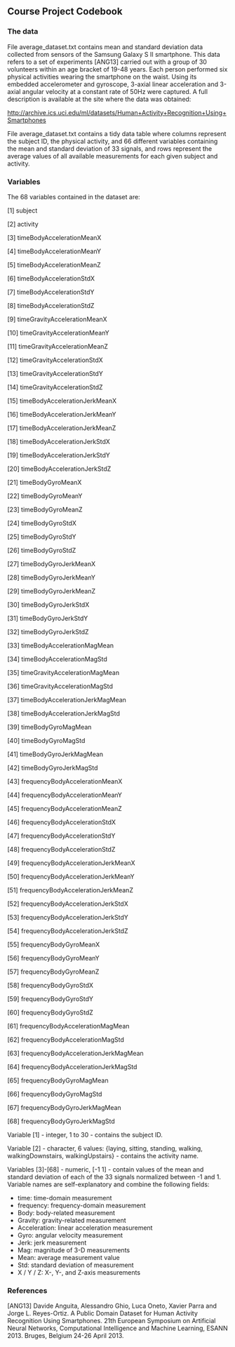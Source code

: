## Course Project Codebook

### The data

File average_dataset.txt contains mean and standard deviation data collected from sensors of the Samsung Galaxy S II smartphone. This data refers to a set of experiments [ANG13] carried out with a group of 30 volunteers within an age bracket of 19-48 years. Each person performed six physical activities wearing the smartphone on the waist. Using its embedded accelerometer and gyroscope, 3-axial linear acceleration and 3-axial angular velocity at a constant rate of 50Hz were captured. A full description is available at the site where the data was obtained: 

http://archive.ics.uci.edu/ml/datasets/Human+Activity+Recognition+Using+Smartphones

File average_dataset.txt contains a tidy data table where columns represent the subject ID, the physical activity, and 66 different variables containing the mean and standard deviation of 33 signals, and rows represent the average values of all available measurements for each given subject and activity.


### Variables

The 68 variables contained in the dataset are:

[1]	subject

[2]	activity

[3]	timeBodyAccelerationMeanX

[4]	timeBodyAccelerationMeanY

[5]	timeBodyAccelerationMeanZ

[6]	timeBodyAccelerationStdX

[7]	timeBodyAccelerationStdY

[8]	timeBodyAccelerationStdZ

[9]	timeGravityAccelerationMeanX

[10]	timeGravityAccelerationMeanY

[11]	timeGravityAccelerationMeanZ

[12]	timeGravityAccelerationStdX

[13]	timeGravityAccelerationStdY

[14]	timeGravityAccelerationStdZ

[15]	timeBodyAccelerationJerkMeanX

[16]	timeBodyAccelerationJerkMeanY

[17]	timeBodyAccelerationJerkMeanZ

[18]	timeBodyAccelerationJerkStdX

[19]	timeBodyAccelerationJerkStdY

[20]	timeBodyAccelerationJerkStdZ

[21]	timeBodyGyroMeanX

[22]	timeBodyGyroMeanY

[23]	timeBodyGyroMeanZ

[24]	timeBodyGyroStdX

[25]	timeBodyGyroStdY

[26]	timeBodyGyroStdZ

[27]	timeBodyGyroJerkMeanX

[28]	timeBodyGyroJerkMeanY

[29]	timeBodyGyroJerkMeanZ

[30]	timeBodyGyroJerkStdX

[31]	timeBodyGyroJerkStdY

[32]	timeBodyGyroJerkStdZ

[33]	timeBodyAccelerationMagMean

[34]	timeBodyAccelerationMagStd

[35]	timeGravityAccelerationMagMean

[36]	timeGravityAccelerationMagStd

[37]	timeBodyAccelerationJerkMagMean

[38]	timeBodyAccelerationJerkMagStd

[39]	timeBodyGyroMagMean

[40]	timeBodyGyroMagStd

[41]	timeBodyGyroJerkMagMean

[42]	timeBodyGyroJerkMagStd

[43]	frequencyBodyAccelerationMeanX

[44]	frequencyBodyAccelerationMeanY

[45]	frequencyBodyAccelerationMeanZ

[46]	frequencyBodyAccelerationStdX

[47]	frequencyBodyAccelerationStdY

[48]	frequencyBodyAccelerationStdZ

[49]	frequencyBodyAccelerationJerkMeanX

[50]	frequencyBodyAccelerationJerkMeanY

[51]	frequencyBodyAccelerationJerkMeanZ

[52]	frequencyBodyAccelerationJerkStdX

[53]	frequencyBodyAccelerationJerkStdY

[54]	frequencyBodyAccelerationJerkStdZ

[55]	frequencyBodyGyroMeanX

[56]	frequencyBodyGyroMeanY

[57]	frequencyBodyGyroMeanZ

[58]	frequencyBodyGyroStdX

[59]	frequencyBodyGyroStdY

[60]	frequencyBodyGyroStdZ

[61]	frequencyBodyAccelerationMagMean

[62]	frequencyBodyAccelerationMagStd

[63]	frequencyBodyAccelerationJerkMagMean

[64]	frequencyBodyAccelerationJerkMagStd

[65]	frequencyBodyGyroMagMean

[66]	frequencyBodyGyroMagStd

[67]	frequencyBodyGyroJerkMagMean

[68]	frequencyBodyGyroJerkMagStd

Variable [1] - integer, 1 to 30 - contains the subject ID.

Variable [2] - character, 6 values: {laying, sitting, standing, walking, walkingDownstairs, walkingUpstairs} - contains the activity name.

Variables [3]-[68] - numeric, [-1 1] - contain values of the mean and standard deviation of each of the 33 signals normalized between -1 and 1. Variable names are self-explanatory and combine the following fields:
* time:				time-domain measurement
* frequency:			frequency-domain measurement
* Body:				body-related measurement
* Gravity:			gravity-related measurement
* Acceleration:			linear acceleration measurement
* Gyro:				angular velocity measurement
* Jerk:				jerk measurement
* Mag:				magnitude of 3-D measurements
* Mean:				average measurement value
* Std:				standard deviation of measurement
* X / Y / Z:			X-, Y-, and Z-axis measurements	


### References

[ANG13] Davide Anguita, Alessandro Ghio, Luca Oneto, Xavier Parra and Jorge L. Reyes-Ortiz. A Public Domain Dataset for Human Activity Recognition Using Smartphones. 21th European Symposium on Artificial Neural Networks, Computational Intelligence and Machine Learning, ESANN 2013. Bruges, Belgium 24-26 April 2013.